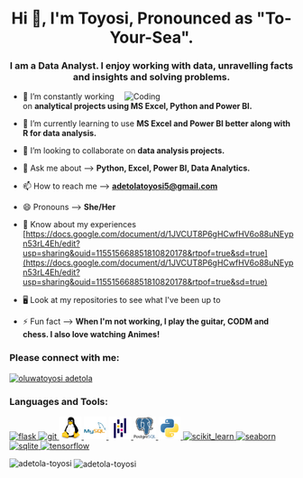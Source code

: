<h1 align="center">Hi 👋, I'm Toyosi, Pronounced as "To-Your-Sea".</h1>
<h3 align="center">I am a Data Analyst. I enjoy working with data, unravelling facts and insights and solving problems.</h3>
<img align="right" alt="Coding" width="300" src="https://cdn.dribbble.com/users/4055494/screenshots/15215756/media/d2b66c4ca0192aa26d103448b3d1518b.gif">

- 🔭 I’m constantly working on **analytical projects using MS Excel, Python and Power BI.**

- 🌱 I’m currently learning to use **MS Excel and Power BI better along with R for data analysis.**

- 👯 I’m looking to collaborate on **data analysis projects.**

- 💬 Ask me about --> **Python, Excel, Power BI, Data Analytics.**

- 📫 How to reach me --> **adetolatoyosi5@gmail.com**

- 😄 Pronouns --> **She/Her**

- 📄 Know about my experiences [https://docs.google.com/document/d/1JVCUT8P6gHCwfHV6o88uNEypn53rL4Eh/edit?usp=sharing&ouid=115515668851810820178&rtpof=true&sd=true](https://docs.google.com/document/d/1JVCUT8P6gHCwfHV6o88uNEypn53rL4Eh/edit?usp=sharing&ouid=115515668851810820178&rtpof=true&sd=true)

- 🖥️ Look at my repositories to see what I've been up to

- ⚡ Fun fact --> **When I'm not working, I play the guitar, CODM and chess. I also love watching Animes!**

<h3 align="left">Please connect with me:</h3>
<p align="left">
<a href="https://www.linkedin.com/in/oluwatoyosi-a-092667187/" target="blank"><img align="center" src="https://raw.githubusercontent.com/rahuldkjain/github-profile-readme-generator/master/src/images/icons/Social/linked-in-alt.svg" alt="oluwatoyosi adetola" height="30" width="40" /></a>
</p>

<h3 align="left">Languages and Tools:</h3>
<p align="left"> <a href="https://flask.palletsprojects.com/" target="_blank" rel="noreferrer"> <img src="https://www.vectorlogo.zone/logos/pocoo_flask/pocoo_flask-icon.svg" alt="flask" width="40" height="40"/> </a> <a href="https://git-scm.com/" target="_blank" rel="noreferrer"> <img src="https://www.vectorlogo.zone/logos/git-scm/git-scm-icon.svg" alt="git" width="40" height="40"/> </a> <a href="https://www.linux.org/" target="_blank" rel="noreferrer"> <img src="https://raw.githubusercontent.com/devicons/devicon/master/icons/linux/linux-original.svg" alt="linux" width="40" height="40"/> </a> <a href="https://www.mysql.com/" target="_blank" rel="noreferrer"> <img src="https://raw.githubusercontent.com/devicons/devicon/master/icons/mysql/mysql-original-wordmark.svg" alt="mysql" width="40" height="40"/> </a> <a href="https://pandas.pydata.org/" target="_blank" rel="noreferrer"> <img src="https://raw.githubusercontent.com/devicons/devicon/2ae2a900d2f041da66e950e4d48052658d850630/icons/pandas/pandas-original.svg" alt="pandas" width="40" height="40"/> </a> <a href="https://www.postgresql.org" target="_blank" rel="noreferrer"> <img src="https://raw.githubusercontent.com/devicons/devicon/master/icons/postgresql/postgresql-original-wordmark.svg" alt="postgresql" width="40" height="40"/> </a> <a href="https://www.python.org" target="_blank" rel="noreferrer"> <img src="https://raw.githubusercontent.com/devicons/devicon/master/icons/python/python-original.svg" alt="python" width="40" height="40"/> </a> <a href="https://scikit-learn.org/" target="_blank" rel="noreferrer"> <img src="https://upload.wikimedia.org/wikipedia/commons/0/05/Scikit_learn_logo_small.svg" alt="scikit_learn" width="40" height="40"/> </a> <a href="https://seaborn.pydata.org/" target="_blank" rel="noreferrer"> <img src="https://seaborn.pydata.org/_images/logo-mark-lightbg.svg" alt="seaborn" width="40" height="40"/> </a> <a href="https://www.sqlite.org/" target="_blank" rel="noreferrer"> <img src="https://www.vectorlogo.zone/logos/sqlite/sqlite-icon.svg" alt="sqlite" width="40" height="40"/> </a> <a href="https://www.tensorflow.org" target="_blank" rel="noreferrer"> <img src="https://www.vectorlogo.zone/logos/tensorflow/tensorflow-icon.svg" alt="tensorflow" width="40" height="40"/> </a> </p>

<p><img align="left" src="https://github-readme-stats.vercel.app/api/top-langs?username=adetola-toyosi&show_icons=true&locale=en&layout=compact" alt="adetola-toyosi" /></p>

<p>&nbsp;<img align="center" src="https://github-readme-stats.vercel.app/api?username=adetola-toyosi&show_icons=true&locale=en" alt="adetola-toyosi" /></p>


